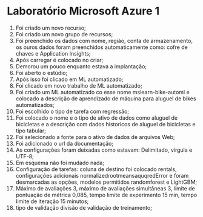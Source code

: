 # Laboratório Microsoft Azure 1
1. Foi criado um novo recurso;
2. Foi criado um novo grupo de recursos;
3. Foi preenchido os dados com nome, região, conta de armazenamento, os ouros dados foram preenchidos automaticamente como: cofre de chaves e Application Insights;
4. Após carregar é colocado no criar;
5. Demorou um pouco enquanto estava a implantação;
6. Foi aberto o estúdio;
7. Após isso foi clicado em ML automatizado;
8. Foi clicado em novo trabalho de ML automatizado;
9. Foi criado um ML automatizado co esse nome mslearn-bike-automl e colocado a descrição de aprendizado de máquina para aluguel de bikes automatizados;
10. Foi escolhido o tipo de tarefa com regressão;
11. Foi colocado o nome e o tipo de ativo de dados como aluguel de bicicletas e a descrição com dados historicos de aluguel de bicicletas e tipo tabular;
12. Foi selecionado a fonte para o ativo de dados de arquivos Web;
13. Foi adicionado o url da documentação;
14. As configurações foram deixadas como estavam: Delimitado, vírgula e UTF-8;
15. Em esquema não foi mudado nada;
16. Configuração de tarefas: coluna de destino foi colocado rentals, configurações adicionais normalizedrootmeansaquqredError e foram desmarcadas as opções, modelos permitidos randomforest e LightGBM;
17. Máximo de avaliações 3, máximo de avaliações simultâneas 3, limite de pontuação de métrica 0,085, tempo limite de experimento 15 min, tempo limite de iteração 15 minutos;
18. tipo de validação divisão de validação de treinamento;
